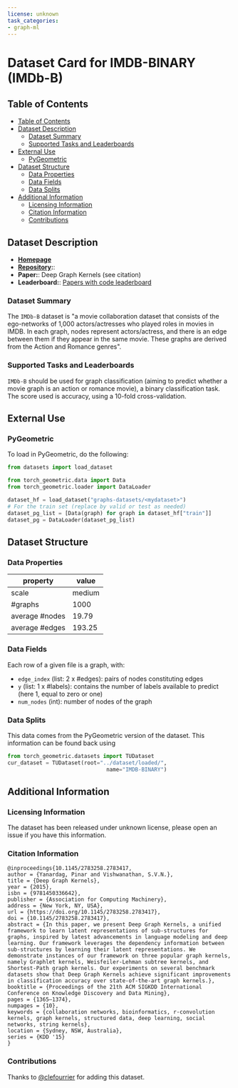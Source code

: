 ```yaml
---
license: unknown
task_categories:
- graph-ml
---
```


# Dataset Card for IMDB-BINARY (IMDb-B)

## Table of Contents
- [Table of Contents](#table-of-contents)
- [Dataset Description](#dataset-description)
  - [Dataset Summary](#dataset-summary)
  - [Supported Tasks and Leaderboards](#supported-tasks-and-leaderboards)
- [External Use](#external-use)
  - [PyGeometric](#pygeometric)
- [Dataset Structure](#dataset-structure)
  - [Data Properties](#data-properties)
  - [Data Fields](#data-fields)
  - [Data Splits](#data-splits)
- [Additional Information](#additional-information)
  - [Licensing Information](#licensing-information)
  - [Citation Information](#citation-information)
  - [Contributions](#contributions)

## Dataset Description

- **[Homepage](https://dl.acm.org/doi/10.1145/2783258.2783417)**
- **[Repository](https://www.chrsmrrs.com/graphkerneldatasets/IMDB-BINARY.zip):**: 
- **Paper:**: Deep Graph Kernels (see citation) 
- **Leaderboard:**: [Papers with code leaderboard](https://paperswithcode.com/sota/graph-classification-on-imdb-b)

### Dataset Summary

The `IMDb-B` dataset is "a movie collaboration dataset that consists of the ego-networks of 1,000 actors/actresses who played roles in movies in IMDB. In each graph, nodes represent actors/actress, and there is an edge between them if they appear in the same movie. These graphs are derived from the Action and Romance genres". 

### Supported Tasks and Leaderboards

`IMDb-B` should be used for graph classification (aiming to predict whether a movie graph is an action or romance movie), a binary classification task. The score used is accuracy, using a 10-fold cross-validation.


## External Use
### PyGeometric
To load in PyGeometric, do the following:

```python
from datasets import load_dataset

from torch_geometric.data import Data
from torch_geometric.loader import DataLoader

dataset_hf = load_dataset("graphs-datasets/<mydataset>")
# For the train set (replace by valid or test as needed)
dataset_pg_list = [Data(graph) for graph in dataset_hf["train"]]
dataset_pg = DataLoader(dataset_pg_list)

```


## Dataset Structure

### Data Properties

| property | value |
|---|---|
| scale | medium |
| #graphs | 1000 |
| average #nodes | 19.79 |
| average #edges | 193.25 |

### Data Fields

Each row of a given file is a graph, with: 
- `edge_index` (list: 2 x #edges): pairs of nodes constituting edges
- `y` (list: 1 x #labels): contains the number of labels available to predict (here 1, equal to zero or one)
- `num_nodes` (int): number of nodes of the graph

### Data Splits

This data comes from the PyGeometric version of the dataset.
This information can be found back using
```python
from torch_geometric.datasets import TUDataset
cur_dataset = TUDataset(root="../dataset/loaded/", 
                               name="IMDB-BINARY")
```

## Additional Information

### Licensing Information
The dataset has been released under unknown license, please open an issue if you have this information.

### Citation Information
```
@inproceedings{10.1145/2783258.2783417,
author = {Yanardag, Pinar and Vishwanathan, S.V.N.},
title = {Deep Graph Kernels},
year = {2015},
isbn = {9781450336642},
publisher = {Association for Computing Machinery},
address = {New York, NY, USA},
url = {https://doi.org/10.1145/2783258.2783417},
doi = {10.1145/2783258.2783417},
abstract = {In this paper, we present Deep Graph Kernels, a unified framework to learn latent representations of sub-structures for graphs, inspired by latest advancements in language modeling and deep learning. Our framework leverages the dependency information between sub-structures by learning their latent representations. We demonstrate instances of our framework on three popular graph kernels, namely Graphlet kernels, Weisfeiler-Lehman subtree kernels, and Shortest-Path graph kernels. Our experiments on several benchmark datasets show that Deep Graph Kernels achieve significant improvements in classification accuracy over state-of-the-art graph kernels.},
booktitle = {Proceedings of the 21th ACM SIGKDD International Conference on Knowledge Discovery and Data Mining},
pages = {1365–1374},
numpages = {10},
keywords = {collaboration networks, bioinformatics, r-convolution kernels, graph kernels, structured data, deep learning, social networks, string kernels},
location = {Sydney, NSW, Australia},
series = {KDD '15}
}
```

### Contributions

Thanks to [@clefourrier](https://github.com/clefourrier) for adding this dataset.